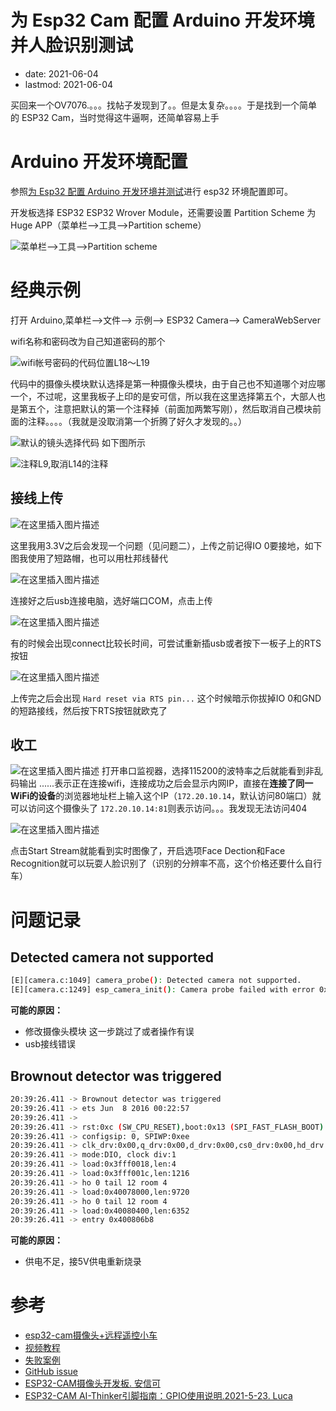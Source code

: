 # 为 Esp32 Cam 配置 Arduino 开发环境并人脸识别测试
- date: 2021-06-04
- lastmod: 2021-06-04

买回来一个OV7076.。。。找帖子发现到了。。但是太复杂。。。。于是找到一个简单的 ESP32 Cam，当时觉得这牛逼啊，还简单容易上手

# Arduino 开发环境配置

参照[为 Esp32 配置 Arduino 开发环境并测试](/hackaday/esp32/arduino.md)进行 esp32 环境配置即可。

开发板选择 ESP32 ESP32 Wrover Module，还需要设置 Partition Scheme 为 Huge APP（菜单栏–>工具–>Partition scheme）

![菜单栏–>工具–>Partition scheme](https://img-blog.csdnimg.cn/202006252108503.png?x-oss-process=image/watermark,type_ZmFuZ3poZW5naGVpdGk,shadow_10,text_aHR0cHM6Ly9ibG9nLmNzZG4ubmV0L3dlaXhpbl80MzAzMTA5Mg==,size_16,color_FFFFFF,t_70)

# 经典示例

打开 Arduino,菜单栏–>文件–> 示例–> ESP32 Camera–>  CameraWebServer

wifi名称和密码改为自己知道密码的那个

![wifi帐号密码的代码位置L18～L19](https://img-blog.csdnimg.cn/2020062521105639.png?x-oss-process=image/watermark,type_ZmFuZ3poZW5naGVpdGk,shadow_10,text_aHR0cHM6Ly9ibG9nLmNzZG4ubmV0L3dlaXhpbl80MzAzMTA5Mg==,size_16,color_FFFFFF,t_70)

代码中的摄像头模块默认选择是第一种摄像头模块，由于自己也不知道哪个对应哪一个，不过呢，这里我板子上印的是安可信，所以我在这里选择第五个，大部人也是第五个，注意把默认的第一个注释掉（前面加两繁写刚），然后取消自己模块前面的注释。。。。（我就是没取消第一个折腾了好久才发现的。。）

![默认的镜头选择代码](https://img-blog.csdnimg.cn/20200625211121861.png)
如下图所示

![注释L9,取消L14的注释](https://img-blog.csdnimg.cn/20200625211251541.png)

## 接线上传

![在这里插入图片描述](https://img-blog.csdnimg.cn/2020062521143782.png?x-oss-process=image/watermark,type_ZmFuZ3poZW5naGVpdGk,shadow_10,text_aHR0cHM6Ly9ibG9nLmNzZG4ubmV0L3dlaXhpbl80MzAzMTA5Mg==,size_16,color_FFFFFF,t_70)

这里我用3.3V之后会发现一个问题（见问题二），上传之前记得IO 0要接地，如下图我使用了短路帽，也可以用杜邦线替代

![在这里插入图片描述](https://img-blog.csdnimg.cn/20200625211615338.png?x-oss-process=image/watermark,type_ZmFuZ3poZW5naGVpdGk,shadow_10,text_aHR0cHM6Ly9ibG9nLmNzZG4ubmV0L3dlaXhpbl80MzAzMTA5Mg==,size_16,color_FFFFFF,t_70)

连接好之后usb连接电脑，选好端口COM，点击上传

![在这里插入图片描述](https://img-blog.csdnimg.cn/20200625212003766.png)

有的时候会出现connect比较长时间，可尝试重新插usb或者按下一板子上的RTS按钮

![在这里插入图片描述](https://img-blog.csdnimg.cn/20200625212112367.png)

上传完之后会出现 `Hard reset via RTS pin...`
这个时候暗示你拔掉IO 0和GND的短路接线，然后按下RTS按钮就欧克了

## 收工

![在这里插入图片描述](https://img-blog.csdnimg.cn/20200625212322617.png)
打开串口监视器，选择115200的波特率之后就能看到非乱码输出
......表示正在连接wifi，连接成功之后会显示内网IP，直接在**连接了同一WiFi的设备**的浏览器地址栏上输入这个IP（`172.20.10.14`，默认访问80端口）就可以访问这个摄像头了
`172.20.10.14:81`则表示访问。。。我发现无法访问404

![在这里插入图片描述](https://img-blog.csdnimg.cn/20200625213113154.png?x-oss-process=image/watermark,type_ZmFuZ3poZW5naGVpdGk,shadow_10,text_aHR0cHM6Ly9ibG9nLmNzZG4ubmV0L3dlaXhpbl80MzAzMTA5Mg==,size_16,color_FFFFFF,t_70)

点击Start Stream就能看到实时图像了，开启选项Face Dection和Face Recognition就可以玩耍人脸识别了（识别的分辨率不高，这个价格还要什么自行车）

# 问题记录
## Detected camera not supported

```bash
[E][camera.c:1049] camera_probe(): Detected camera not supported.
[E][camera.c:1249] esp_camera_init(): Camera probe failed with error 0x20004
```

**可能的原因：** 
- 修改摄像头模块 这一步跳过了或者操作有误
- usb接线错误

## Brownout detector was triggered

```bash
20:39:26.411 -> Brownout detector was triggered
20:39:26.411 -> ets Jun  8 2016 00:22:57
20:39:26.411 -> 
20:39:26.411 -> rst:0xc (SW_CPU_RESET),boot:0x13 (SPI_FAST_FLASH_BOOT)
20:39:26.411 -> configsip: 0, SPIWP:0xee
20:39:26.411 -> clk_drv:0x00,q_drv:0x00,d_drv:0x00,cs0_drv:0x00,hd_drv:0x00,wp_drv:0x00
20:39:26.411 -> mode:DIO, clock div:1
20:39:26.411 -> load:0x3fff0018,len:4
20:39:26.411 -> load:0x3fff001c,len:1216
20:39:26.411 -> ho 0 tail 12 room 4
20:39:26.411 -> load:0x40078000,len:9720
20:39:26.411 -> ho 0 tail 12 room 4
20:39:26.411 -> load:0x40080400,len:6352
20:39:26.411 -> entry 0x400806b8
```

 **可能的原因：** 
 - 供电不足，接5V供电重新烧录

# 参考

- [esp32-cam摄像头+远程遥控小车](https://blog.csdn.net/qq_43141903/article/details/105240958)
- [视频教程](https://www.bilibili.com/video/av57997536?from=search&seid=3652933720567762882)
- [失败案例](https://zhuanlan.zhihu.com/p/104356606)
- [GitHub issue](https://github.com/espressif/esp32-camera/issues/118)
- [ESP32-CAM摄像头开发板. 安信可](https://docs.ai-thinker.com/esp32-cam)
- [ESP32-CAM AI-Thinker引脚指南：GPIO使用说明.2021-5-23. Luca](https://www.qutaojiao.com/24272.html)
